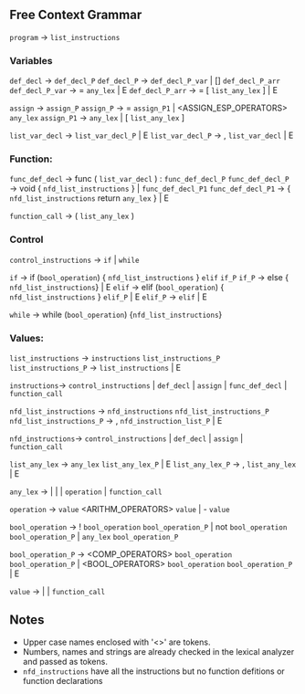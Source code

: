 ## Free Context Grammar
`program` → `list_instructions`   

### Variables
`def_decl` → <TYPE> `def_decl_P` 
`def_decl_P` → <NAME> `def_decl_P_var`
             | [] <NAME> `def_decl_P_arr`
`def_decl_P_var` → = `any_lex`
                 | E
`def_decl_P_arr` → = [ `list_any_lex` ]
                 | E

`assign` → <NAME> `assign_P` 
`assign_P` → = `assign_P1`
           | <ASSIGN_ESP_OPERATORS> `any_lex`
`assign_P1` → `any_lex`
            | [ `list_any_lex` ]

`list_var_decl` → <TYPE> <NAME> `list_var_decl_P`
                | E
`list_var_decl_P` → , `list_var_decl` 
                  | E

### Function:
`func_def_decl` → func <NAME> ( `list_var_decl` ) : `func_def_decl_P`
`func_def_decl_P` → void { `nfd_list_instructions` } 
                  | <TYPE> `func_def_decl_P1`
`func_def_decl_P1` → { `nfd_list_instructions` return `any_lex` }
                   | E

`function_call` → <NAME> ( `list_any_lex` )

### Control
`control_instructions` → `if` 
                       | `while`

`if` → if (`bool_operation`) { `nfd_list_instructions` } `elif` `if_P`
`if_P` →  else { `nfd_list_instructions`} 
       | E
`elif` → elif (`bool_operation`) { `nfd_list_instructions` } `elif_P`
       | E
`elif_P` → `elif`
         | E

`while` → while (`bool_operation`) {`nfd_list_instructions`}

### Values:
`list_instructions` → `instructions` `list_instructions_P`
`list_instructions_P` → `list_instructions`
                      | E

`instructions`→ `control_instructions`
              | `def_decl`
              | `assign`
              | `func_def_decl`
              | `function_call`

`nfd_list_instructions` → `nfd_instructions` `nfd_list_instructions_P`
`nfd_list_instructions_P` → , `nfd_instruction_list_P`
                          | E 

`nfd_instructions`→ `control_instructions`
                  | `def_decl`
                  | `assign` 
                  | `function_call`

`list_any_lex` → `any_lex` `list_any_lex_P`
               | E
`list_any_lex_P` → , `list_any_lex`
                 | E

`any_lex` → <NAME>
          | <NUMBER>
          | <STRING>
          | `operation`
          | `function_call`

`operation` → `value` <ARITHM_OPERATORS> `value`
            | - `value`

`bool_operation` → ! `bool_operation` `bool_operation_P`
                 | not `bool_operation` `bool_operation_P`
                 | `any_lex` `bool_operation_P`

`bool_operation_P` → <COMP_OPERATORS> `bool_operation` `bool_operation_P`
                   | <BOOL_OPERATORS> `bool_operation` `bool_operation_P`
                   | E

`value` → <NAME>
        | <NUMBER>
        | `function_call`

## Notes
* Upper case names enclosed with '<>' are tokens.
* Numbers, names and strings are already checked in the lexical analyzer and passed as tokens.
* `nfd_instructions` have all the instructions but no function defitions or function declarations
